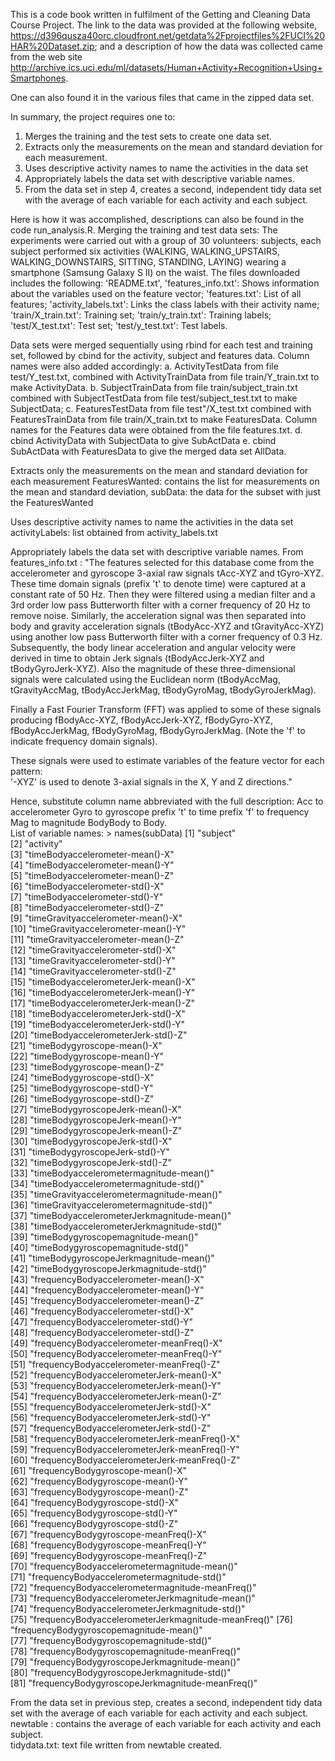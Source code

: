 

This is a code book written in fulfilment of the Getting and Cleaning Data Course Project. The link to the data was provided at the
following website, https://d396qusza40orc.cloudfront.net/getdata%2Fprojectfiles%2FUCI%20HAR%20Dataset.zip; 
and a description of how the data was collected came from the web site
http://archive.ics.uci.edu/ml/datasets/Human+Activity+Recognition+Using+Smartphones.  

One can also found it in the various files that came in the zipped data set.

In summary, the project requires one to:
  1. Merges the training and the test sets to create one data set.
  2. Extracts only the measurements on the mean and standard deviation for each measurement.
  3. Uses descriptive activity names to name the activities in the data set
  4. Appropriately labels the data set with descriptive variable names.
  5. From the data set in step 4, creates a second, independent tidy data set
  with the average of each variable for each activity and each subject.

Here is how it was accomplished, descriptions can also be found in the code run_analysis.R.
Merging the training and test data sets:
	The experiments were carried out with a group of 30 volunteers: subjects, each subject performed six activities (WALKING, 
  WALKING_UPSTAIRS, WALKING_DOWNSTAIRS, SITTING, STANDING, LAYING) wearing a smartphone (Samsung Galaxy S II) on the waist. The
  files downloaded includes the following:  'README.txt', 'features_info.txt': Shows information about the variables used on the
  feature vector; 'features.txt': List of all features; 'activity_labels.txt': Links the class labels with their activity name;
  'train/X_train.txt': Training set; 'train/y_train.txt': Training labels; 'test/X_test.txt': Test set; 'test/y_test.txt': Test
  labels.

Data sets were merged sequentially using rbind for each test and training set, 
followed by cbind for the activity, subject and features data.  Column names were also added accordingly:
  a. ActivityTestData from file test/Y_test.txt, combined with ActivityTrainData from file train/Y_train.txt to make ActivityData.
  b. SubjectTrainData from file train/subject_train.txt combined with SubjectTestData 
      from file test/subject_test.txt to make SubjectData; 
  c. FeaturesTestData from file test"/X_test.txt combined with FeaturesTrainData from file train/X_train.txt to make
     FeaturesData. Column names for the Features data were obtained from the file features.txt.
  d. cbind ActivityData with SubjectData to give SubActData
  e. cbind SubActData with FeaturesData to give the merged data set AllData.

Extracts only the measurements on the mean and standard deviation for each measurement
  FeaturesWanted:  contains the list for measurements on the mean and standard deviation,
  subData:  the data for the subset with just the FeaturesWanted

Uses descriptive activity names to name the activities in the data set
  activityLabels: list obtained from activity_labels.txt
		
Appropriately labels the data set with descriptive variable names.
  From features_info.txt : 
  "The features selected for this database come from the accelerometer and gyroscope 3-axial raw signals tAcc-XYZ 
   and tGyro-XYZ. These time domain signals (prefix 't' to denote time) were captured at a constant rate of 50 Hz. 
   Then they were filtered using a median filter and a 3rd order low pass Butterworth filter with a corner frequency 
   of 20 Hz to remove noise. Similarly, the acceleration signal was then separated into body and gravity acceleration
   signals (tBodyAcc-XYZ and tGravityAcc-XYZ) using another low pass Butterworth filter with a corner frequency of 0.3 Hz.
   Subsequently, the body linear acceleration and angular velocity were derived in time to obtain Jerk signals
  (tBodyAccJerk-XYZ and tBodyGyroJerk-XYZ). Also the magnitude of these three-dimensional signals were calculated 
  using the Euclidean norm (tBodyAccMag, tGravityAccMag, tBodyAccJerkMag, tBodyGyroMag, tBodyGyroJerkMag). 

  Finally a Fast Fourier Transform (FFT) was applied to some of these signals producing fBodyAcc-XYZ, fBodyAccJerk-XYZ,
  fBodyGyro-XYZ, fBodyAccJerkMag, fBodyGyroMag, fBodyGyroJerkMag. (Note the 'f' to indicate frequency domain signals). 

  These signals were used to estimate variables of the feature vector for each pattern:  
  '-XYZ' is used to denote 3-axial signals in the X, Y and Z directions."
 
 Hence, substitute column name abbreviated with the full description:
	Acc to accelerometer
	Gyro to gyroscope
	prefix 't' to time
	prefix 'f' to frequency 
	Mag to magnitude
	BodyBody to Body.  
List of variable names:
	> names(subData)
		[1] "subject"                                           
		[2] "activity"                                          
		[3] "timeBodyaccelerometer-mean()-X"                    
		[4] "timeBodyaccelerometer-mean()-Y"                    
		[5] "timeBodyaccelerometer-mean()-Z"                    
		[6] "timeBodyaccelerometer-std()-X"                     
		[7] "timeBodyaccelerometer-std()-Y"                     
		[8] "timeBodyaccelerometer-std()-Z"                     
		[9] "timeGravityaccelerometer-mean()-X"                 
		[10] "timeGravityaccelerometer-mean()-Y"                 
		[11] "timeGravityaccelerometer-mean()-Z"                 
		[12] "timeGravityaccelerometer-std()-X"                  
		[13] "timeGravityaccelerometer-std()-Y"                  
		[14] "timeGravityaccelerometer-std()-Z"                  
		[15] "timeBodyaccelerometerJerk-mean()-X"                
		[16] "timeBodyaccelerometerJerk-mean()-Y"                
		[17] "timeBodyaccelerometerJerk-mean()-Z"                
		[18] "timeBodyaccelerometerJerk-std()-X"                 
		[19] "timeBodyaccelerometerJerk-std()-Y"                 
		[20] "timeBodyaccelerometerJerk-std()-Z"                 
		[21] "timeBodygyroscope-mean()-X"                        
		[22] "timeBodygyroscope-mean()-Y"                        
		[23] "timeBodygyroscope-mean()-Z"                        
		[24] "timeBodygyroscope-std()-X"                         
		[25] "timeBodygyroscope-std()-Y"                         
		[26] "timeBodygyroscope-std()-Z"                         
		[27] "timeBodygyroscopeJerk-mean()-X"                    
		[28] "timeBodygyroscopeJerk-mean()-Y"                    
		[29] "timeBodygyroscopeJerk-mean()-Z"                    
		[30] "timeBodygyroscopeJerk-std()-X"                     
		[31] "timeBodygyroscopeJerk-std()-Y"                     
		[32] "timeBodygyroscopeJerk-std()-Z"                     
		[33] "timeBodyaccelerometermagnitude-mean()"             
		[34] "timeBodyaccelerometermagnitude-std()"              
		[35] "timeGravityaccelerometermagnitude-mean()"          
		[36] "timeGravityaccelerometermagnitude-std()"           
		[37] "timeBodyaccelerometerJerkmagnitude-mean()"         
		[38] "timeBodyaccelerometerJerkmagnitude-std()"          
		[39] "timeBodygyroscopemagnitude-mean()"                 
		[40] "timeBodygyroscopemagnitude-std()"                  
		[41] "timeBodygyroscopeJerkmagnitude-mean()"             
		[42] "timeBodygyroscopeJerkmagnitude-std()"              
		[43] "frequencyBodyaccelerometer-mean()-X"               
		[44] "frequencyBodyaccelerometer-mean()-Y"               
		[45] "frequencyBodyaccelerometer-mean()-Z"               
		[46] "frequencyBodyaccelerometer-std()-X"                
		[47] "frequencyBodyaccelerometer-std()-Y"                
		[48] "frequencyBodyaccelerometer-std()-Z"                
		[49] "frequencyBodyaccelerometer-meanFreq()-X"           
		[50] "frequencyBodyaccelerometer-meanFreq()-Y"           
		[51] "frequencyBodyaccelerometer-meanFreq()-Z"           
		[52] "frequencyBodyaccelerometerJerk-mean()-X"           
		[53] "frequencyBodyaccelerometerJerk-mean()-Y"           
		[54] "frequencyBodyaccelerometerJerk-mean()-Z"           
		[55] "frequencyBodyaccelerometerJerk-std()-X"            
		[56] "frequencyBodyaccelerometerJerk-std()-Y"            
		[57] "frequencyBodyaccelerometerJerk-std()-Z"            
		[58] "frequencyBodyaccelerometerJerk-meanFreq()-X"       
		[59] "frequencyBodyaccelerometerJerk-meanFreq()-Y"       
		[60] "frequencyBodyaccelerometerJerk-meanFreq()-Z"       
		[61] "frequencyBodygyroscope-mean()-X"                   
		[62] "frequencyBodygyroscope-mean()-Y"                   
		[63] "frequencyBodygyroscope-mean()-Z"                   
		[64] "frequencyBodygyroscope-std()-X"                    
		[65] "frequencyBodygyroscope-std()-Y"                    
		[66] "frequencyBodygyroscope-std()-Z"                    
		[67] "frequencyBodygyroscope-meanFreq()-X"               
		[68] "frequencyBodygyroscope-meanFreq()-Y"               
		[69] "frequencyBodygyroscope-meanFreq()-Z"               
		[70] "frequencyBodyaccelerometermagnitude-mean()"        
		[71] "frequencyBodyaccelerometermagnitude-std()"         
		[72] "frequencyBodyaccelerometermagnitude-meanFreq()"    
		[73] "frequencyBodyaccelerometerJerkmagnitude-mean()"    
		[74] "frequencyBodyaccelerometerJerkmagnitude-std()"     
		[75] "frequencyBodyaccelerometerJerkmagnitude-meanFreq()"
		[76] "frequencyBodygyroscopemagnitude-mean()"            
		[77] "frequencyBodygyroscopemagnitude-std()"             
		[78] "frequencyBodygyroscopemagnitude-meanFreq()"        
		[79] "frequencyBodygyroscopeJerkmagnitude-mean()"        
		[80] "frequencyBodygyroscopeJerkmagnitude-std()"         
		[81] "frequencyBodygyroscopeJerkmagnitude-meanFreq()"  
		
From the data set in previous step, creates a second, independent tidy data set with the average
of each variable for each activity and each subject.
    	newtable : contains the average of each variable for each activity and each subject.  
    	tidydata.txt: text file written from newtable created.	

			
